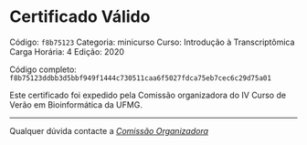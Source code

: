 # Certificado Válido

Código: `f8b75123`
Categoria: minicurso
Curso: Introdução à Transcriptômica
Carga Horária: 4
Edição: 2020


Código completo: `f8b75123ddbb3d5bbf949f1444c730511caa6f5027fdca75eb7cec6c29d75a01`


Este certificado foi expedido pela Comissão organizadora do IV Curso de Verão em Bioinformática da UFMG.

----

Qualquer dúvida contacte a [_Comissão Organizadora_](<mailto:cursobioinfoufmg@gmail.com$subject=[Certificados]>)

